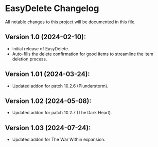 # EasyDelete Changelog
All notable changes to this project will be documented in this file.

## Version 1.0 (2024-02-10):
- Initial release of EasyDelete.
- Auto-fills the delete confirmation for good items to streamline the item deletion process.

## Version 1.01 (2024-03-24):
- Updated addon for patch 10.2.6 (Plunderstorm).

## Version 1.02 (2024-05-08):
- Updated addon for patch 10.2.7 (The Dark Heart).

## Version 1.03 (2024-07-24):
- Updated addon for The War Within expansion.